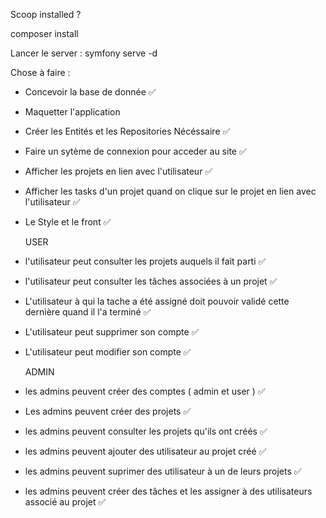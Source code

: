 Scoop installed ?

composer install

Lancer le server :
symfony serve -d



Chose à faire :

- Concevoir la base de donnée ✅
- Maquetter l'application
- Créer les Entités et les Repositories Nécéssaire ✅
- Faire un sytème de connexion pour acceder au site ✅
- Afficher les projets en lien avec l'utilisateur ✅
- Afficher les tasks d'un projet quand on clique sur le projet en lien avec l'utilisateur ✅
- Le Style et le front ✅

  USER
- l'utilisateur peut consulter les projets auquels il fait parti ✅
- l'utilisateur peut consulter les tâches associées à un projet ✅
- L'utilisateur à qui la tache a été assigné doit pouvoir validé cette dernière quand il l'a terminé ✅
- L'utilisateur peut supprimer son compte ✅
- L'utilisateur peut modifier son compte ✅

  ADMIN
- les admins peuvent créer des comptes ( admin et user ) ✅
- Les admins peuvent créer des projets ✅
- les admins peuvent consulter les projets qu'ils ont créés ✅
- les admins peuvent ajouter des utilisateur au projet créé ✅
- les admins peuvent suprimer des utilisateur à un de leurs projets ✅
- les admins peuvent créer des tâches et les assigner à des utilisateurs associé au projet ✅
